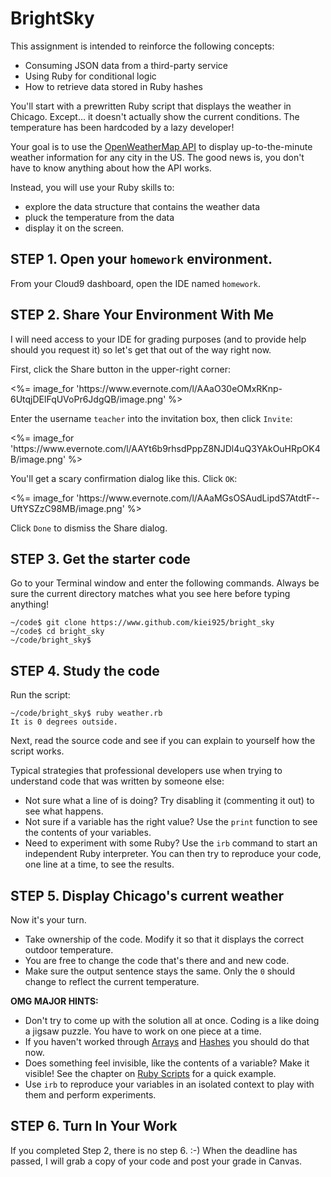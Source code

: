 # BrightSky

This assignment is intended to reinforce the following concepts:

* Consuming JSON data from a third-party service
* Using Ruby for conditional logic
* How to retrieve data stored in Ruby hashes

You'll start with a prewritten Ruby script that displays the
weather in Chicago. Except... it doesn't actually show the current conditions.  The
temperature has been hardcoded by a lazy developer!

Your goal is to use the <a href="http://openweathermap.org/">OpenWeatherMap API</a>
to display up-to-the-minute weather information for any city in the US.  The good
news is, you don't have to know anything about how the API works.  

Instead, you will use your Ruby skills to:

* explore the data structure that contains the weather data
* pluck the temperature from the data
* display it on the screen.

## STEP 1. Open your `homework` environment.

From your Cloud9 dashboard, open the IDE named `homework`.

## STEP 2. Share Your Environment With Me

I will need access to your IDE for grading purposes (and to provide help should you request it)
so let's get that out of the way right now.

First, click the Share button in the upper-right corner:

<p><%= image_for 'https://www.evernote.com/l/AAaO30eOMxRKnp-6UtqjDElFqUVoPr6JdgQB/image.png' %></p>

Enter the username `teacher` into the invitation box, then click `Invite`:

<p><%= image_for 'https://www.evernote.com/l/AAYt6b9rhsdPppZ8NJDl4uQ3YAkOuHRpOK4B/image.png' %></p>

You'll get a scary confirmation dialog like this. Click `OK`:

<p><%= image_for 'https://www.evernote.com/l/AAaMGsOSAudLipdS7AtdtF--UftYSZzC98MB/image.png' %></p>

Click `Done` to dismiss the Share dialog.

## STEP 3. Get the starter code

Go to your Terminal window and enter the following commands.  Always be sure the current
directory matches what you see here before typing anything!

```
~/code$ git clone https://www.github.com/kiei925/bright_sky
~/code$ cd bright_sky
~/code/bright_sky$
```



## STEP 4. Study the code

Run the script:

```
~/code/bright_sky$ ruby weather.rb
It is 0 degrees outside.
```

Next, read the source code and see if you can explain to yourself how the script works.

Typical strategies that professional developers use when trying to understand
code that was written by someone else:

  * Not sure what a line of is doing?  Try disabling it (commenting it out) to see what happens.
  * Not sure if a variable has the right value?  Use the `print` function to see
    the contents of your variables.
  * Need to experiment with some Ruby?  Use the `irb` command to start an independent
    Ruby interpreter.  You can then try to reproduce your code, one line at a time,
    to see the results.


## STEP 5.  Display Chicago's current weather

Now it's your turn.  

* Take ownership of the code. Modify it so that it displays
the correct outdoor temperature.  
* You are free to change the code that's there and
and new code.  
* Make sure the output sentence stays the same. Only the `0` should change
to reflect the current temperature.

**OMG MAJOR HINTS:**

* Don't try to come up with the solution all at once.  Coding is a like doing
  a jigsaw puzzle. You have to work on one piece at a time.
* If you haven't worked through [Arrays](http://localhost:5000/3-ruby/3-lists/3-arrays)
  and [Hashes](http://localhost:5000/3-ruby/3-lists/4-hashes) you should do that now.
* Does something feel invisible, like the contents of a variable?  Make it visible!
  See the chapter on [Ruby Scripts](3-ruby/4-intelligence/1-scripts) for a quick example.
* Use `irb` to reproduce your variables in an isolated context to play with them
  and perform experiments.

## STEP 6.  Turn In Your Work

If you completed Step 2, there is no step 6. :-)  When the deadline has passed, I will
grab a copy of your code and post your grade in Canvas.
